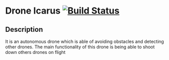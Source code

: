 # Drone Icarus [![Build Status](https://travis-ci.com/P4B5/Icarus-Project.svg?branch=master)](https://travis-ci.com/P4B5/Icarus-Project)


## Description
It is an autonomous drone which is able of avoiding obstacles and detecting other drones. The main functionality of this drone is being able to shoot down others drones on flight



